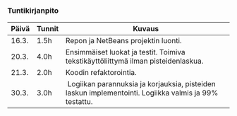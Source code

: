 ### Tuntikirjanpito
Päivä | Tunnit | Kuvaus
--------------- | ----- | ------
16.3. | 1.5h | Repon ja NetBeans projektin luonti. 
20.3. | 4.0h | Ensimmäiset luokat ja testit. Toimiva tekstikäyttöliittymä ilman pisteidenlaskua.
21.3. | 2.0h | Koodin refaktorointia.
30.3. | 3.0h | Logiikan parannuksia ja korjauksia, pisteiden laskun implementointi. Logiikka valmis ja 99% testattu.
